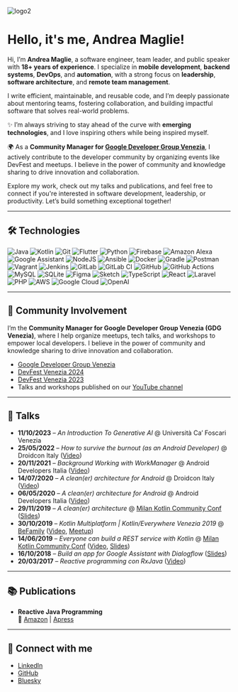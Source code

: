 ![logo2](https://user-images.githubusercontent.com/1180331/152244964-d2ac8d7a-cd16-4638-97bb-972dbd81d87a.png)

# Hello, it's me, Andrea Maglie!

Hi, I’m **Andrea Maglie**, a software engineer, team leader, and public speaker with **18+ years of experience**. I specialize in **mobile development**, **backend systems**, **DevOps**, and **automation**, with a strong focus on **leadership**, **software architecture**, and **remote team management**.

I write efficient, maintainable, and reusable code, and I’m deeply passionate about mentoring teams, fostering collaboration, and building impactful software that solves real-world problems.

✨ I’m always striving to stay ahead of the curve with **emerging technologies**, and I love inspiring others while being inspired myself.

🌍 As a **Community Manager for [Google Developer Group Venezia](https://gdg.community.dev/gdg-venezia/)**, I actively contribute to the developer community by organizing events like DevFest and meetups. I believe in the power of community and knowledge sharing to drive innovation and collaboration.

Explore my work, check out my talks and publications, and feel free to connect if you're interested in software development, leadership, or productivity. Let’s build something exceptional together!

---

## 🛠 Technologies

![Java](https://img.shields.io/badge/java-%23ED8B00.svg?style=for-the-badge&logo=java&logoColor=white)
![Kotlin](https://img.shields.io/badge/kotlin-%230095D5.svg?style=for-the-badge&logo=kotlin&logoColor=white)
![Git](https://img.shields.io/badge/git-%23F05033.svg?style=for-the-badge&logo=git&logoColor=white)
![Flutter](https://img.shields.io/badge/Flutter-%2302569B.svg?style=for-the-badge&logo=Flutter&logoColor=white)
![Python](https://img.shields.io/badge/python-3670A0?style=for-the-badge&logo=python&logoColor=ffdd54)
![Firebase](https://img.shields.io/badge/firebase-%23039BE5.svg?style=for-the-badge&logo=firebase)
![Amazon Alexa](https://img.shields.io/badge/amazon%20alexa-52b5f7?style=for-the-badge&logo=amazon%20alexa&logoColor=white)
![Google Assistant](https://img.shields.io/badge/google%20assistant-4285F4?style=for-the-badge&logo=google%20assistant&logoColor=white)
![NodeJS](https://img.shields.io/badge/node.js-6DA55F?style=for-the-badge&logo=node.js&logoColor=white)
![Ansible](https://img.shields.io/badge/ansible-%231A1918.svg?style=for-the-badge&logo=ansible&logoColor=white)
![Docker](https://img.shields.io/badge/docker-%230db7ed.svg?style=for-the-badge&logo=docker&logoColor=white)
![Gradle](https://img.shields.io/badge/Gradle-02303A.svg?style=for-the-badge&logo=Gradle&logoColor=white)
![Postman](https://img.shields.io/badge/Postman-FF6C37?style=for-the-badge&logo=postman&logoColor=white)
![Vagrant](https://img.shields.io/badge/vagrant-%231563FF.svg?style=for-the-badge&logo=vagrant&logoColor=white)
![Jenkins](https://img.shields.io/badge/jenkins-%232C5263.svg?style=for-the-badge&logo=jenkins&logoColor=white)
![GitLab](https://img.shields.io/badge/gitlab-%23181717.svg?style=for-the-badge&logo=gitlab&logoColor=white)
![GitLab CI](https://img.shields.io/badge/GitLabCI-%23181717.svg?style=for-the-badge&logo=gitlab&logoColor=white)
![GitHub](https://img.shields.io/badge/github-%23121011.svg?style=for-the-badge&logo=github&logoColor=white)
![GitHub Actions](https://img.shields.io/badge/githubactions-%232671E5.svg?style=for-the-badge&logo=githubactions&logoColor=white)
![MySQL](https://img.shields.io/badge/mysql-%2300f.svg?style=for-the-badge&logo=mysql&logoColor=white)
![SQLite](https://img.shields.io/badge/sqlite-%2307405e.svg?style=for-the-badge&logo=sqlite&logoColor=white)
![Figma](https://img.shields.io/badge/figma-%23F24E1E.svg?style=for-the-badge&logo=figma&logoColor=white)
![Sketch](https://img.shields.io/badge/Sketch-FFB387?style=for-the-badge&logo=sketch&logoColor=black)
![TypeScript](https://img.shields.io/badge/typescript-%23007ACC.svg?style=for-the-badge&logo=typescript&logoColor=white)
![React](https://img.shields.io/badge/react-%2320232a.svg?style=for-the-badge&logo=react&logoColor=%2361DAFB)
![Laravel](https://img.shields.io/badge/laravel-%23FF2D20.svg?style=for-the-badge&logo=laravel&logoColor=white)
![PHP](https://img.shields.io/badge/php-%23777BB4.svg?style=for-the-badge&logo=php&logoColor=white)
![AWS](https://img.shields.io/badge/aws-%23FF9900.svg?style=for-the-badge&logo=amazonaws&logoColor=white)
![Google Cloud](https://img.shields.io/badge/google%20cloud-%234285F4.svg?style=for-the-badge&logo=googlecloud&logoColor=white)
![OpenAI](https://img.shields.io/badge/openai-412991?style=for-the-badge&logo=openai&logoColor=white)

---

## 👥 Community Involvement

I’m the **Community Manager for Google Developer Group Venezia (GDG Venezia)**, where I help organize meetups, tech talks, and workshops to empower local developers. I believe in the power of community and knowledge sharing to drive innovation and collaboration.

- [Google Developer Group Venezia](https://gdg.community.dev/gdg-venezia/)
- [DevFest Venezia 2024](https://devfest24.gdgvenezia.it/)
- [DevFest Venezia 2023](https://devfest23.gdgvenezia.it/)
- Talks and workshops published on our [YouTube channel](https://youtube.com/@gdg-venezia)

---

## 🎤 Talks

- **11/10/2023** – *An Introduction To Generative AI* @ Università Ca’ Foscari Venezia
- **25/05/2022** – *How to survive the burnout (as an Android Developer)* @ Droidcon Italy ([Video](https://youtu.be/BCCw-Zx4qDs?si=BgPPkT4XnRAGGc9N))
- **20/11/2021** – *Background Working with WorkManager* @ Android Developers Italia ([Video](https://www.youtube.com/live/3tVFljAZFTo?si=ulDqNBkOh160doz_&t=4091))
- **14/07/2020** – *A clean(er) architecture for Android* @ Droidcon Italy ([Video](https://www.youtube.com/watch?v=JJVvjOVZqRQ))
- **06/05/2020** – *A clean(er) architecture for Android* @ Android Developers Italia ([Video](https://www.youtube.com/watch?v=ZoDjz7ld1Jw))
- **29/11/2019** – *A clean(er) architecture* @ [Milan Kotlin Community Conf](https://milan.kotlincommunityconf.com/) ([Slides](https://www.slideshare.net/AndreaMaglie/a-cleaner-architecture))
- **30/10/2019** – *Kotlin Multiplatform | Kotlin/Everywhere Venezia 2019* @ [BeFamily](https://www.befamily.it/) ([Video](https://www.youtube.com/watch?v=gTrdMiGs92M), [Meetup](https://www.meetup.com/it-IT/GDG-Venezia/events/265665209/))
- **14/06/2019** – *Everyone can build a REST service with Kotlin* @ [Milan Kotlin Community Conf](https://milan.kotlincommunityconf.com/) ([Video](https://vimeo.com/showcase/5286228/video/279944670), [Slides](https://www.slideshare.net/AndreaMaglie/everyone-can-build-a-rest-service-with-kotlin))
- **16/10/2018** – *Build an app for Google Assistant with Dialogflow* ([Slides](https://www.slideshare.net/AndreaMaglie/build-an-app-for-google-assistant-with-dialogflow))
- **20/03/2017** – *Reactive programming con RxJava* ([Video](https://www.youtube.com/watch?v=PYRhpqa-XLw))

---

## 📚 Publications

- **Reactive Java Programming**  
  📖 [Amazon](https://www.amazon.com/Reactive-Java-Programming-Andrea-Maglie/dp/1484214293/ref=sr_1_1?keywords=andrea+maglie&qid=1575112130&sr=8-1) | [Apress](https://www.apress.com/gp/book/9781484214299)

---

## 🔗 Connect with me

- [LinkedIn](https://www.linkedin.com/in/andreamaglie/)
- [GitHub](https://github.com/TechIsFun)
- [Bluesky](https://bsky.app/profile/andreamaglie.com)
